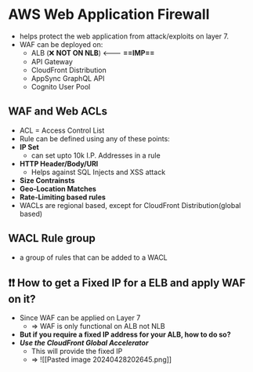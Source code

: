 
# AWS Web Application Firewall

- helps protect the web application from attack/exploits on layer 7.
- WAF can be deployed on:
	- ALB (❌ **NOT ON NLB**) <--- **==IMP==**
	- API Gateway
	- CloudFront Distribution
	- AppSync GraphQL API
	- Cognito User Pool


## WAF and Web ACLs

- ACL = Access Control List
- Rule can be defined using any of these points:
- **IP Set**
	- can set upto 10k I.P. Addresses in a rule
- **HTTP Header/Body/URI**
	- Helps against SQL Injects and XSS attack
- **Size Contrainsts**
- **Geo-Location Matches**
- **Rate-Limiting based rules**
- WACLs are regional based, except for CloudFront Distribution(global based)

## WACL Rule group

- a group of rules that can be added to a WACL


## ❗️❗️ How to get a Fixed IP for a ELB and apply WAF on it?

- Since WAF can be applied on Layer 7
	- => WAF is only functional on ALB not NLB
- **But if you require a fixed IP address for your ALB, how to do so?**
- ***Use the CloudFront Global Accelerator***
	- This will provide the fixed IP
	- => ![[Pasted image 20240428202645.png]]

